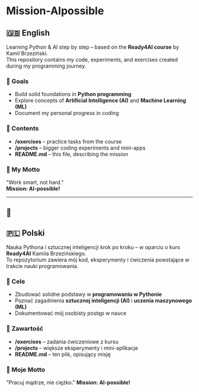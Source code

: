 # Mission-AIpossible

## 🇬🇧 English
Learning Python & AI step by step – based on the **Ready4AI course** by Kamil Brzeziński.  
This repository contains my code, experiments, and exercises created during my programming journey.  

### 🎯 Goals
- Build solid foundations in **Python programming**  
- Explore concepts of **Artificial Intelligence (AI)** and **Machine Learning (ML)**  
- Document my personal progress in coding  

### 📂 Contents
- **/exercises** – practice tasks from the course  
- **/projects** – bigger coding experiments and mini-apps  
- **README.md** – this file, describing the mission  

### 🦉 My Motto
"Work smart, not hard."  
**Mission: AI-possible!**

---
🤖
---

## 🇵🇱 Polski
Nauka Pythona i sztucznej inteligencji krok po kroku – w oparciu o kurs **Ready4AI** Kamila Brzezińskiego.  
To repozytorium zawiera mój kod, eksperymenty i ćwiczenia powstające w trakcie nauki programowania.  

### 🎯 Cele
- Zbudować solidne podstawy w **programowaniu w Pythonie**  
- Poznać zagadnienia **sztucznej inteligencji (AI)** i **uczenia maszynowego (ML)**  
- Dokumentować mój osobisty postęp w nauce  

### 📂 Zawartość
- **/exercises** – zadania ćwiczeniowe z kursu  
- **/projects** – większe eksperymenty i mini-aplikacje  
- **README.md** – ten plik, opisujący misję  

### 🦉 Moje Motto
"Pracuj mądrze, nie ciężko."
**Mission: AI-possible!**
